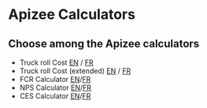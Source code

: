 ---
---

# Apizee Calculators

## Choose among the Apizee calculators
- Truck roll Cost [EN]({{site.baseurl}}/truck-roll-calculator/en) / [FR]({{site.baseurl}}/truck-roll-calculator/fr)
- Truck roll Cost (extended) [EN]({{site.baseurl}}/truck-roll-calculator-extended/en) / [FR]({{site.baseurl}}/truck-roll-calculator-extended/fr)
- FCR Calculator [EN]({{site.baseurl}}/fcr-calculator/en.html)/[FR]({{site.baseurl}}/fcr-calculator/fr.html)
- NPS Calculator [EN]({{site.baseurl}}/nps-calculator/en.html)/[FR]({{site.baseurl}}/nps-calculator/fr.html)
- CES Calculator [EN]({{site.baseurl}}/ces-calculator/en.html)/[FR]({{site.baseurl}}/ces-calculator/fr.html)